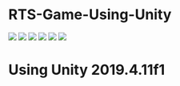 # RTS-Game-Using-Unity

![](https://img.shields.io/github/last-commit/HerndonE/RTS-Game-Using-Unity)
![](https://img.shields.io/github/repo-size/HerndonE/RTS-Game-Using-Unity)
![](https://img.shields.io/github/contributors/HerndonE/RTS-Game-Using-Unity)
![](https://img.shields.io/github/languages/top/HerndonE/RTS-Game-Using-Unity) 
![](https://img.shields.io/github/stars/HerndonE/RTS-Game-Using-Unity?style=social)
![](https://img.shields.io/github/forks/HerndonE/RTS-Game-Using-Unity?style=social)

# Using Unity 2019.4.11f1